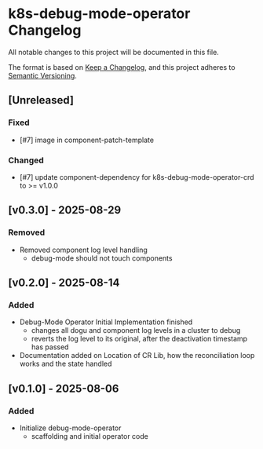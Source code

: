 # k8s-debug-mode-operator Changelog
All notable changes to this project will be documented in this file.

The format is based on [Keep a Changelog](https://keepachangelog.com/en/1.0.0/),
and this project adheres to [Semantic Versioning](https://semver.org/spec/v2.0.0.html).

## [Unreleased]
### Fixed
- [#7] image in component-patch-template

### Changed
- [#7] update component-dependency for k8s-debug-mode-operator-crd to >= v1.0.0

## [v0.3.0] - 2025-08-29
### Removed
- Removed component log level handling
  - debug-mode should not touch components

## [v0.2.0] - 2025-08-14
### Added
- Debug-Mode Operator Initial Implementation finished
  - changes all dogu and component log levels in a cluster to debug
  - reverts the log level to its original, after the deactivation timestamp has passed
- Documentation added on Location of CR Lib, how the reconciliation loop works and the state handled

## [v0.1.0] - 2025-08-06
### Added
- Initialize debug-mode-operator
    - scaffolding and initial operator code